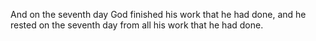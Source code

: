And on the seventh day God finished his work that he had done, and he rested on the seventh day from all his work that he had done.
